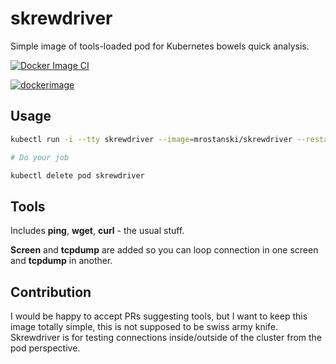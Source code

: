 # skrewdriver

Simple image of tools-loaded pod for Kubernetes bowels quick analysis.

[![Docker Image CI](https://github.com/MRostanski/skrewdriver/actions/workflows/dockerimage.yml/badge.svg?branch=master&event=push)](https://github.com/MRostanski/skrewdriver/actions/workflows/dockerimage.yml)

[![dockerimage](https://github.com/MRostanski/skrewdriver/actions/workflows/dockerimage.yml/badge.svg)](https://github.com/MRostanski/skrewdriver/actions/workflows/dockerimage.yml)
## Usage

```bash
kubectl run -i --tty skrewdriver --image=mrostanski/skrewdriver --restart=Never -- /bin/sh

# Do your job

kubectl delete pod skrewdriver
```

## Tools

Includes **ping**, **wget**, **curl** - the usual stuff.

**Screen** and **tcpdump** are added so you can loop connection in one screen and **tcpdump** in another.

## Contribution

I would be happy to accept PRs suggesting tools, but I want to keep this image totally simple, this is not supposed to be swiss army knife. Skrewdriver is for testing connections inside/outside of the cluster from the pod perspective.
